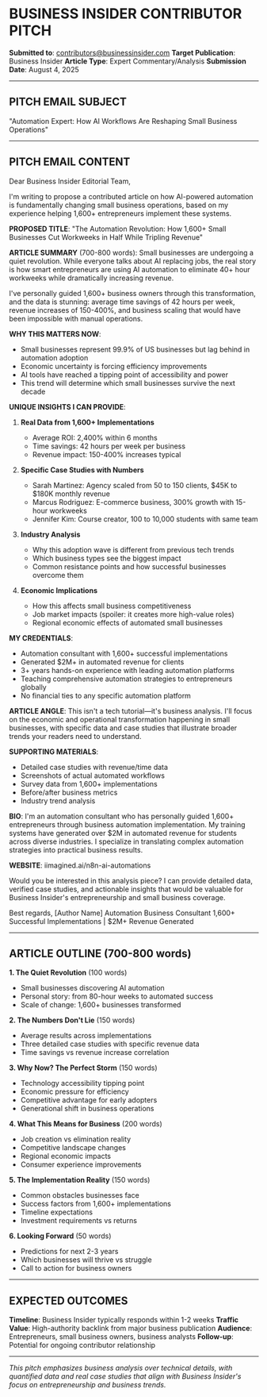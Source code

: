 # BUSINESS INSIDER CONTRIBUTOR PITCH

**Submitted to**: contributors@businessinsider.com
**Target Publication**: Business Insider
**Article Type**: Expert Commentary/Analysis
**Submission Date**: August 4, 2025

---

## PITCH EMAIL SUBJECT
"Automation Expert: How AI Workflows Are Reshaping Small Business Operations"

---

## PITCH EMAIL CONTENT

Dear Business Insider Editorial Team,

I'm writing to propose a contributed article on how AI-powered automation is fundamentally changing small business operations, based on my experience helping 1,600+ entrepreneurs implement these systems.

**PROPOSED TITLE**: "The Automation Revolution: How 1,600+ Small Businesses Cut Workweeks in Half While Tripling Revenue"

**ARTICLE SUMMARY** (700-800 words):
Small businesses are undergoing a quiet revolution. While everyone talks about AI replacing jobs, the real story is how smart entrepreneurs are using AI automation to eliminate 40+ hour workweeks while dramatically increasing revenue.

I've personally guided 1,600+ business owners through this transformation, and the data is stunning: average time savings of 42 hours per week, revenue increases of 150-400%, and business scaling that would have been impossible with manual operations.

**WHY THIS MATTERS NOW**:
- Small businesses represent 99.9% of US businesses but lag behind in automation adoption
- Economic uncertainty is forcing efficiency improvements
- AI tools have reached a tipping point of accessibility and power
- This trend will determine which small businesses survive the next decade

**UNIQUE INSIGHTS I CAN PROVIDE**:
1. **Real Data from 1,600+ Implementations**
   - Average ROI: 2,400% within 6 months
   - Time savings: 42 hours per week per business
   - Revenue impact: 150-400% increases typical

2. **Specific Case Studies with Numbers**
   - Sarah Martinez: Agency scaled from 50 to 150 clients, $45K to $180K monthly revenue
   - Marcus Rodriguez: E-commerce business, 300% growth with 15-hour workweeks
   - Jennifer Kim: Course creator, 100 to 10,000 students with same team

3. **Industry Analysis**
   - Why this adoption wave is different from previous tech trends
   - Which business types see the biggest impact
   - Common resistance points and how successful businesses overcome them

4. **Economic Implications**
   - How this affects small business competitiveness
   - Job market impacts (spoiler: it creates more high-value roles)
   - Regional economic effects of automated small businesses

**MY CREDENTIALS**:
- Automation consultant with 1,600+ successful implementations
- Generated $2M+ in automated revenue for clients
- 3+ years hands-on experience with leading automation platforms
- Teaching comprehensive automation strategies to entrepreneurs globally
- No financial ties to any specific automation platform

**ARTICLE ANGLE**:
This isn't a tech tutorial—it's business analysis. I'll focus on the economic and operational transformation happening in small businesses, with specific data and case studies that illustrate broader trends your readers need to understand.

**SUPPORTING MATERIALS**:
- Detailed case studies with revenue/time data
- Screenshots of actual automated workflows
- Survey data from 1,600+ implementations
- Before/after business metrics
- Industry trend analysis

**BIO**:
I'm an automation consultant who has personally guided 1,600+ entrepreneurs through business automation implementation. My training systems have generated over $2M in automated revenue for students across diverse industries. I specialize in translating complex automation strategies into practical business results.

**WEBSITE**: iimagined.ai/n8n-ai-automations

Would you be interested in this analysis piece? I can provide detailed data, verified case studies, and actionable insights that would be valuable for Business Insider's entrepreneurship and small business coverage.

Best regards,
[Author Name]
Automation Business Consultant
1,600+ Successful Implementations | $2M+ Revenue Generated

---

## ARTICLE OUTLINE (700-800 words)

**1. The Quiet Revolution** (100 words)
- Small businesses discovering AI automation
- Personal story: from 80-hour weeks to automated success
- Scale of change: 1,600+ businesses transformed

**2. The Numbers Don't Lie** (150 words)
- Average results across implementations
- Three detailed case studies with specific revenue data
- Time savings vs revenue increase correlation

**3. Why Now? The Perfect Storm** (150 words)
- Technology accessibility tipping point
- Economic pressure for efficiency
- Competitive advantage for early adopters
- Generational shift in business operations

**4. What This Means for Business** (200 words)
- Job creation vs elimination reality
- Competitive landscape changes
- Regional economic impacts
- Consumer experience improvements

**5. The Implementation Reality** (150 words)
- Common obstacles businesses face
- Success factors from 1,600+ implementations
- Timeline expectations
- Investment requirements vs returns

**6. Looking Forward** (50 words)
- Predictions for next 2-3 years
- Which businesses will thrive vs struggle
- Call to action for business owners

---

## EXPECTED OUTCOMES

**Timeline**: Business Insider typically responds within 1-2 weeks
**Traffic Value**: High-authority backlink from major business publication
**Audience**: Entrepreneurs, small business owners, business analysts
**Follow-up**: Potential for ongoing contributor relationship

---

*This pitch emphasizes business analysis over technical details, with quantified data and real case studies that align with Business Insider's focus on entrepreneurship and business trends.*